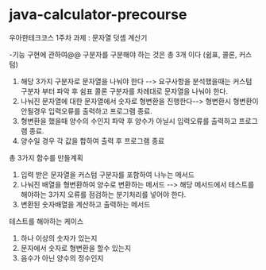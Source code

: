 # java-calculator-precourse

우아한테크코스 1주차 과제 : 문자열 덧셈 계산기

-기능 구현에 관하여@@
구분자를 구분해야 하는 것은 총 3개 이다 (쉼표, 콜론, 커스텀)
1. 해당 3가지 구분자로 문자열을 나눠야 한다 --> 요구사항을 분석했을때는 커스텀 구분자 부터 파악 후 쉼표 콜론 구분자를 차례대로 문자열을 나눠야 한다.
2. 나눠진 문자열에 대한 문자열에서 숫자로 형변환을 진행한다--> 형변환시 형변환이 안될경우 입력오류를 출력하고 프로그램 종료.
3. 형변환을 했을때 양수의 수인지 파악 후 양수가 아닐시 입력오류를 출력하고 프로그램 종료.
4. 양수일 경우 각 값을 합하여 출력 후 프로그램 종료

총 3가지 함수를 만들계획
1. 입력 받은 문자열을 커스텀 구분자를 포함하여 나누는 메서드
2. 나눠진 배열을 형변환하여 양수로 변환하는 메서드 --> 해당 메서드에서 테스트를 해야하는 3가지 오류를 점검하는 분기처리를 넣어야 한다.
3. 변환된 숫자배열을 계산하고 출력하는 메서드


테스트를 해야하는 케이스
1. 하나 이상의 숫자가 있는지
2. 문자에서 숫자로 형변환을 할수 있는지
3. 음수가 아닌 양수의 정수인지
      

